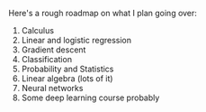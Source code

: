 Here's a rough roadmap on what I plan going over:
1. Calculus
2. Linear and logistic regression
3. Gradient descent
4. Classification
5. Probability and Statistics
6. Linear algebra (lots of it)
7. Neural networks
8. Some deep learning course probably
